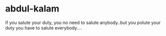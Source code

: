# abdul-kalam
if you salute your duty, you no need to salute anybody..but you polute your duty you have to salute everybody....
